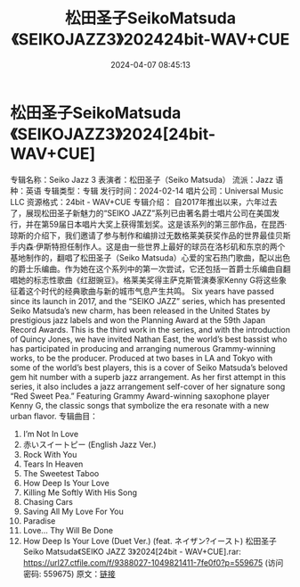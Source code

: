﻿---
title: 松田圣子SeikoMatsuda《SEIKOJAZZ3》202424bit-WAV+CUE
date: 2024-04-07 08:45:13
categories: 外语音乐
tags: 外语音乐
---
# 松田圣子SeikoMatsuda《SEIKOJAZZ3》2024[24bit-WAV+CUE]

专辑名称：Seiko Jazz 3
表演者：松田圣子（Seiko Matsuda）
流派：Jazz
语种：英语
专辑类型：专辑
发行时间：2024-02-14
唱片公司：Universal Music LLC
资源格式：24bit - WAV+CUE
专辑介绍：
自2017年推出以来，六年过去了，展现松田圣子新魅力的“SEIKO
JAZZ”系列已由著名爵士唱片公司在美国发行，并在第59届日本唱片大奖上获得策划奖。这是该系列的第三部作品，在昆西·琼斯的介绍下，我们邀请了参与制作和编排过无数格莱美获奖作品的世界最佳贝斯手内森·伊斯特担任制作人。这是由一些世界上最好的球员在洛杉矶和东京的两个基地制作的，翻唱了松田圣子（Seiko
Matsuda）心爱的宝石热门歌曲，配以出色的爵士乐编曲。作为她在这个系列中的第一次尝试，它还包括一首爵士乐编曲自翻唱她的标志性歌曲《红甜豌豆》。格莱美奖得主萨克斯管演奏家Kenny
G将这些象征着这个时代的经典歌曲与新的城市气息产生共鸣。
Six years have passed since its launch in 2017, and the “SEIKO
JAZZ” series, which has presented Seiko Matsuda’s new charm, has
been released in the United States by prestigious jazz labels and
won the Planning Award at the 59th Japan Record Awards. This is the
third work in the series, and with the introduction of Quincy
Jones, we have invited Nathan East, the world’s best bassist who
has participated in producing and arranging numerous Grammy-winning
works, to be the producer. Produced at two bases in LA and Tokyo
with some of the world’s best players, this is a cover of Seiko
Matsuda’s beloved gem hit number with a superb jazz arrangement. As
her first attempt in this series, it also includes a jazz
arrangement self-cover of her signature song “Red Sweet Pea.”
Featuring Grammy Award-winning saxophone player Kenny G, the
classic songs that symbolize the era resonate with a new urban
flavor.
专辑曲目：
01. I’m Not In Love
02. 赤いスイートピー (English Jazz Ver.)
03. Rock With You
04. Tears In Heaven
05. The Sweetest Taboo
06. How Deep Is Your Love
07. Killing Me Softly With His Song
08. Chasing Cars
09. Saving All My Love For You
10. Paradise
11. Love… Thy Will Be Done
12. How Deep Is Your Love (Duet Ver.) (feat. ネイザン?イースト)
松田圣子 Seiko Matsuda《SEIKO JAZZ 3》2024[24bit - WAV+CUE].rar:
https://url27.ctfile.com/f/9388027-1049821411-7fe0f0?p=559675
(访问密码: 559675)
原文：[链接](https://blog.sina.com.cn/s/blog_1647c7e7601031519.html)